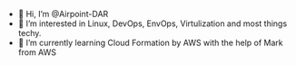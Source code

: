 - 👋 Hi, I’m @Airpoint-DAR
- 👀 I’m interested in Linux, DevOps, EnvOps, Virtulization and most things techy.
- 🌱 I’m currently learning Cloud Formation by AWS with the help of Mark from AWS

<!---
Airpoint-DAR/Airpoint-DAR is a ✨ special ✨ repository because its `README.md` (this file) appears on your GitHub profile.
You can click the Preview link to take a look at your changes.
--->
